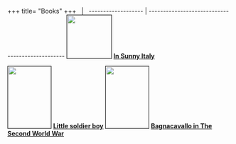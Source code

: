 +++
title= "Books"
+++
&nbsp;              | &nbsp;
------------------- | ------------------------------------------------
<img src="/images/files/wartimecartoons.jpg" border="1" bordercolor="black" width="100" height="97"> 
 <b><a href="/books/wartimecartoon/">In Sunny Italy</a></b>


<img src="/images/files/Copertina_gino.jpg" border="1" bordercolor="black" width="97" height="139"> 
 <b><a href="en/books/bambinodivisa/">Little soldier boy</a></b>


  <img src="/images/files/CopertinaBagnacavalloWWII.jpg" border="1" bordercolor="black" width="97" height="139"> 
 <b><a href="en/books/bagnacavalloWWII/">Bagnacavallo in The Second World War</a></b>